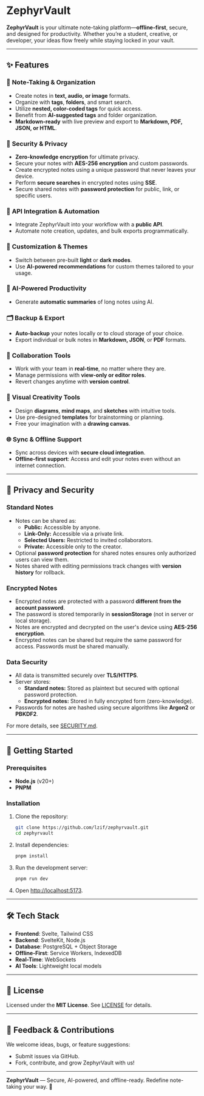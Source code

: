 # **ZephyrVault**

**ZephyrVault** is your ultimate note-taking platform—**offline-first**, secure, and designed for productivity. Whether you’re a student, creative, or developer, your ideas flow freely while staying locked in your vault.

---

## ✨ **Features**

### 📝 **Note-Taking & Organization**

- Create notes in **text, audio, or image** formats.
- Organize with **tags**, **folders**, and smart search.
- Utilize **nested, color-coded tags** for quick access.
- Benefit from **AI-suggested tags** and folder organization.
- **Markdown-ready** with live preview and export to **Markdown, PDF, JSON, or HTML**.

### 🔐 **Security & Privacy**

- **Zero-knowledge encryption** for ultimate privacy.
- Secure your notes with **AES-256 encryption** and custom passwords.
- Create encrypted notes using a unique password that never leaves your device.
- Perform **secure searches** in encrypted notes using **SSE**.
- Secure shared notes with **password protection** for public, link, or specific users.

### 🔗 **API Integration & Automation**

- Integrate ZephyrVault into your workflow with a **public API**.
- Automate note creation, updates, and bulk exports programmatically.

### 🎨 **Customization & Themes**

- Switch between pre-built **light** or **dark modes**.
- Use **AI-powered recommendations** for custom themes tailored to your usage.

### 🤖 **AI-Powered Productivity**

- Generate **automatic summaries** of long notes using AI.

### 🗂️ **Backup & Export**

- **Auto-backup** your notes locally or to cloud storage of your choice.
- Export individual or bulk notes in **Markdown, JSON**, or **PDF** formats.

### 🤝 **Collaboration Tools**

- Work with your team in **real-time**, no matter where they are.
- Manage permissions with **view-only or editor roles**.
- Revert changes anytime with **version control**.

### 🎨 **Visual Creativity Tools**

- Design **diagrams**, **mind maps**, and **sketches** with intuitive tools.
- Use pre-designed **templates** for brainstorming or planning.
- Free your imagination with a **drawing canvas**.

### 🌐 **Sync & Offline Support**

- Sync across devices with **secure cloud integration**.
- **Offline-first support**: Access and edit your notes even without an internet connection.

---

## 🔐 **Privacy and Security**

### **Standard Notes**

- Notes can be shared as:
  - **Public:** Accessible by anyone.
  - **Link-Only:** Accessible via a private link.
  - **Selected Users:** Restricted to invited collaborators.
  - **Private:** Accessible only to the creator.
- Optional **password protection** for shared notes ensures only authorized users can view them.
- Notes shared with editing permissions track changes with **version history** for rollback.

### **Encrypted Notes**

- Encrypted notes are protected with a password **different from the account password**.
- The password is stored temporarily in **sessionStorage** (not in server or local storage).
- Notes are encrypted and decrypted on the user's device using **AES-256 encryption**.
- Encrypted notes can be shared but require the same password for access. Passwords must be shared manually.

### **Data Security**

- All data is transmitted securely over **TLS/HTTPS**.
- Server stores:
  - **Standard notes:** Stored as plaintext but secured with optional password protection.
  - **Encrypted notes:** Stored in fully encrypted form (zero-knowledge).
- Passwords for notes are hashed using secure algorithms like **Argon2** or **PBKDF2**.

For more details, see [SECURITY.md](./SECURITY.md).

---

## 🚀 **Getting Started**

### **Prerequisites**
- **Node.js** (v20+)
- **PNPM**

### **Installation**
1. Clone the repository:  
   ```bash
   git clone https://github.com/lzif/zephyrvault.git
   cd zephyrvault
   ```
2. Install dependencies:  
   ```bash
   pnpm install
   ```
3. Run the development server:  
   ```bash
   pnpm run dev
   ```
4. Open [http://localhost:5173](http://localhost:5173).

---

## 🛠️ **Tech Stack**
- **Frontend**: Svelte, Tailwind CSS  
- **Backend**: SvelteKit, Node.js  
- **Database**: PostgreSQL + Object Storage  
- **Offline-First**: Service Workers, IndexedDB  
- **Real-Time**: WebSockets  
- **AI Tools**: Lightweight local models  

---

## 📜 **License**
Licensed under the **MIT License**. See [LICENSE](./LICENSE) for details.

---

## 💬 **Feedback & Contributions**
We welcome ideas, bugs, or feature suggestions:  
- Submit issues via GitHub.  
- Fork, contribute, and grow ZephyrVault with us!  

---

**ZephyrVault** — Secure, AI-powered, and offline-ready. Redefine note-taking your way. 🚀
